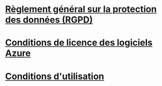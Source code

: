 
# [Règlement général sur la protection des données (RGPD)](gdpr.md)
# [Conditions de licence des logiciels Azure](/legal/information-protection/software-license-terms)
# [Conditions d'utilisation](/legal/termsofuse)

<!--## [Basque](software-license-terms-eu-es.md)-->
<!--## [Bulgare](software-license-terms-bg-bg.md)-->
<!--## [Catalan ](software-license-terms-ca-es.md)-->
<!--## [Chinois - Simplifié](software-license-terms-zh-tw.md)-->
<!--## [Chinois - Traditionnel](software-license-terms-zh-cn.md)-->
<!--## [Croate](software-license-terms-hr-hr.md)-->
<!--## [Tchèque](software-license-terms-cs-cz.md)-->
<!--## [Danois](software-license-terms-da-dk.md)-->
<!--## [Néerlandais](software-license-terms-nl-nl.md)-->
<!--## [Estonien](software-license-terms-et-ee.md)-->
<!--## [Finnois](software-license-terms-fi-fi.md)-->
<!--## [Français](software-license-terms-fr-fr.md)-->
<!--## [Galicien](software-license-terms-gl-es.md)-->
<!--## [Allemand](software-license-terms-de-de.md)-->
<!--## [Grec](software-license-terms-el-gr.md)-->
<!--## [Hindi](software-license-terms-hi-in.md)-->
<!--## [Hongrois](software-license-terms-hu-hu.md)-->
<!--## [Indonésien](software-license-terms-id-id.md)-->
<!--## [Italien](software-license-terms-it-it.md)-->
<!--## [Japonais](software-license-terms-ja-jp.md)-->
<!--## [Kazakh](software-license-terms-kk-kz.md)-->
<!--## [Coréen](software-license-terms-ko-kr.md)-->
<!--## [Letton](software-license-terms-lv-lv.md)-->
<!--## [Lituanien](software-license-terms-lt-lt.md)-->
<!--## [Malais](software-license-terms-ms-my.md)-->
<!--## [Norvégien](software-license-terms-nb-no.md)-->
<!--## [Polonais](software-license-terms-pl-pl.md)-->
<!--## [Portugais - Brésil](software-license-terms-pt-br.md)-->
<!--## [Portugais - Portugal](software-license-terms-pt-pt.md)-->
<!--## [Roumain](software-license-terms-ro-ro.md)-->
<!--## [Russe](software-license-terms-ru-ru.md)-->
<!--## [Serbe - Cyrillique](software-license-terms-cy-sr-sp.md)-->
<!--## [Serbe - Latin](software-license-terms-lt-sr-sp.md)-->
<!--## [Slovaque](software-license-terms-sk-sk.md)-->
<!--## [Slovène](software-license-terms-sl-si.md)-->
<!--## [Espagnol](software-license-terms-es-es.md)-->
<!--## [Suédois](software-license-terms-sv-se.md)-->
<!--## [Thaïlandais](software-license-terms-th-th.md)-->
<!--## [Turc](software-license-terms-tr-tr.md)-->
<!--## [Ukrainien](software-license-terms-uk-ua.md)-->
<!--## [Valencien](software-license-terms-val.md)-->
<!--## [Vietnamien](software-license-terms-vi-vn.md)-->
